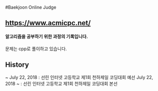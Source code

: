 #Baekjoon Online Judge
## https://www.acmicpc.net/
#### 알고리즘을 공부하기 위한 과정의 기록입니다.

문제는 cpp로 풀이하고 있습니다. 

## History
~ July 22, 2018 : 선린 인터넷 고등학교 제1회 천하제일 코딩대회 예선
July 22, 2018 ~ : 선린 인터넷 고등학교 제1회 천하제일 코딩대회 본선
